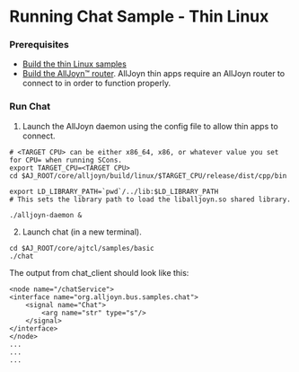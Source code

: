 # Running Chat Sample - Thin Linux

### Prerequisites
* [Build the thin Linux samples][build-thin-linux]
* [Build the AllJoyn&trade; router][build-linux]. AllJoyn thin 
  apps require an AllJoyn router to connect to in order to function properly.

### Run Chat

1. Launch the AllJoyn daemon using the config file to allow thin apps to connect.

  ```
  # <TARGET CPU> can be either x86_64, x86, or whatever value you set for CPU= when running SCons.
  export TARGET_CPU=<TARGET CPU>
  cd $AJ_ROOT/core/alljoyn/build/linux/$TARGET_CPU/release/dist/cpp/bin
       
  export LD_LIBRARY_PATH=`pwd`/../lib:$LD_LIBRARY_PATH
  # This sets the library path to load the liballjoyn.so shared library.
    
  ./alljoyn-daemon &
  ```

2. Launch chat (in a new terminal).

  ```
  cd $AJ_ROOT/core/ajtcl/samples/basic
  ./chat
  ```

The output from chat_client should look like this:

```
<node name="/chatService">
<interface name="org.alljoyn.bus.samples.chat">
    <signal name="Chat">
        <arg name="str" type="s"/>
    </signal>
</interface>
</node>
...
...
...
```

[build-thin-linux]: /develop/building/thin-linux
[build-linux]: /develop/building/linux